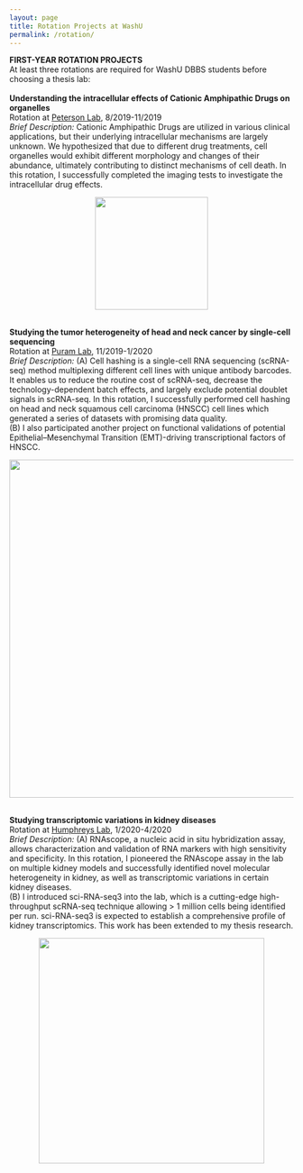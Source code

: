 ```yaml
---
layout: page
title: Rotation Projects at WashU
permalink: /rotation/
---
```


<strong>FIRST-YEAR ROTATION PROJECTS</strong><br>
At least three rotations are required for WashU DBBS students before choosing a thesis lab:<br><br>
<strong>Understanding the intracellular effects of Cationic Amphipathic Drugs on organelles</strong><br>
Rotation at <a href="http://www.dbbs.wustl.edu/faculty/Pages/faculty_bio.aspx?SID=6646">Peterson Lab</a>, 8/2019-11/2019<br>
<i>Brief Description: </i>Cationic Amphipathic Drugs are utilized in various clinical applications, but their underlying intracellular mechanisms are largely unknown. We hypothesized that due to different drug treatments, cell organelles would exhibit different morphology and changes of their abundance, ultimately contributing to distinct mechanisms of cell death. In this rotation, I successfully completed the imaging tests to investigate the intracellular drug effects.<br>
<p align="center">
  <img width="200" src="https://haikuoli.github.io/files/rotation_yeast.png"
       style="width:200px; height:auto"><br><br>
</p>
  
<strong>Studying the tumor heterogeneity of head and neck cancer by single-cell sequencing</strong><br>
Rotation at <a href="http://dbbs.wustl.edu/faculty/Pages/faculty_bio.aspx?SID=6785">Puram Lab</a>, 11/2019-1/2020<br>
<i>Brief Description: </i>(A) Cell hashing is a single-cell RNA sequencing (scRNA-seq) method multiplexing different cell lines with unique antibody barcodes. It enables us to reduce the routine cost of scRNA-seq, decrease the technology-dependent batch effects, and largely exclude potential doublet signals in scRNA-seq. In this rotation, I successfully performed cell hashing on head and neck squamous cell carcinoma (HNSCC) cell lines which generated a series of datasets with promising data quality.<br>
  (B) I also participated another project on functional validations of potential Epithelial–Mesenchymal Transition (EMT)-driving transcriptional factors of HNSCC.
<br>
<p align="center">
  <img width="600" src="https://citeseq.files.wordpress.com/2018/02/cell_hashing.png?w=700"
       style="width:600px; height:auto"><br><br>
</p>

<strong>Studying transcriptomic variations in kidney diseases</strong><br>
Rotation at <a href="http://dbbs.wustl.edu/faculty/Pages/faculty_bio.aspx?SID=6634">Humphreys Lab</a>, 1/2020-4/2020<br>
<i>Brief Description: </i>(A) RNAscope, a nucleic acid in situ hybridization assay, allows characterization and validation of RNA markers with high sensitivity and specificity. In this rotation, I pioneered the RNAscope assay in the lab on multiple kidney models and successfully identified novel molecular heterogeneity in kidney, as well as transcriptomic variations in certain kidney diseases.<br>
(B) I introduced sci-RNA-seq3 into the lab, which is a cutting-edge high-throughput scRNA-seq technique allowing > 1 million cells being identified per run. sci-RNA-seq3 is expected to establish a comprehensive profile of kidney transcriptomics. This work has been extended to my thesis research.<br>
<p align="center">
  <img width="400" src="https://haikuoli.github.io/files/rotation_rnascope.png"
       style="width:400px; height:auto"><br><br>
</p>
